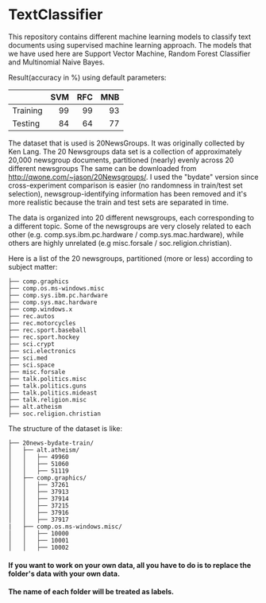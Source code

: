 # TextClassifier
This repository contains different machine learning models to classify text documents using supervised machine learning approach.
The models that we have used here are Support Vector Machine, Random Forest Classifier and Multinomial Naive Bayes.

Result(accuracy in %) using default parameters: 

|               |SVM     | RFC   |MNB   |
| ------------- |-------:| -----:|-----:|
| Training      | 99     | 99    |93    |
| Testing       | 84     | 64    | 77   |


The dataset that is used is 20NewsGroups. It was originally collected by Ken Lang.
The 20 Newsgroups data set is a collection of approximately 20,000 newsgroup documents, partitioned (nearly) evenly across 20 different newsgroups
The same can be downloaded from http://qwone.com/~jason/20Newsgroups/. I used the "bydate" version since cross-experiment comparison is easier (no randomness in train/test set selection), newsgroup-identifying information has been removed and it's more realistic because the train and test sets are separated in time.

The data is organized into 20 different newsgroups, each corresponding to a different topic.
Some of the newsgroups are very closely related to each other (e.g. comp.sys.ibm.pc.hardware / comp.sys.mac.hardware), while others are highly unrelated (e.g misc.forsale / soc.religion.christian).

Here is a list of the 20 newsgroups, partitioned (more or less) according to subject matter: 
    
    ├── comp.graphics
    ├── comp.os.ms-windows.misc
    ├── comp.sys.ibm.pc.hardware
    ├── comp.sys.mac.hardware
    ├── comp.windows.x
    ├── rec.autos
    ├── rec.motorcycles
    ├── rec.sport.baseball
    ├── rec.sport.hockey
    ├── sci.crypt
    ├── sci.electronics
    ├── sci.med
    ├── sci.space
    ├── misc.forsale
    ├── talk.politics.misc
    ├── talk.politics.guns
    ├── talk.politics.mideast
    ├── talk.religion.misc
    ├── alt.atheism
    ├── soc.religion.christian

The structure of the dataset is like:

    ├── 20news-bydate-train/
    │   ├── alt.atheism/
    │   │   ├── 49960
    │   │   ├── 51060
    │   │   ├── 51119
    │   ├── comp.graphics/
    │   │   ├── 37261
    │   │   ├── 37913
    │   │   ├── 37914
    │   │   ├── 37215
    │   │   ├── 37916
    │   │   ├── 37917    
    |   ├── comp.os.ms-windows.misc/
    │   │   ├── 10000
    │   │   ├── 10001
    │   │   ├── 10002



#### If you want to work on your own data, all you have to do is to replace the folder's data with your own data.
#### The name of each folder will be treated as labels.
